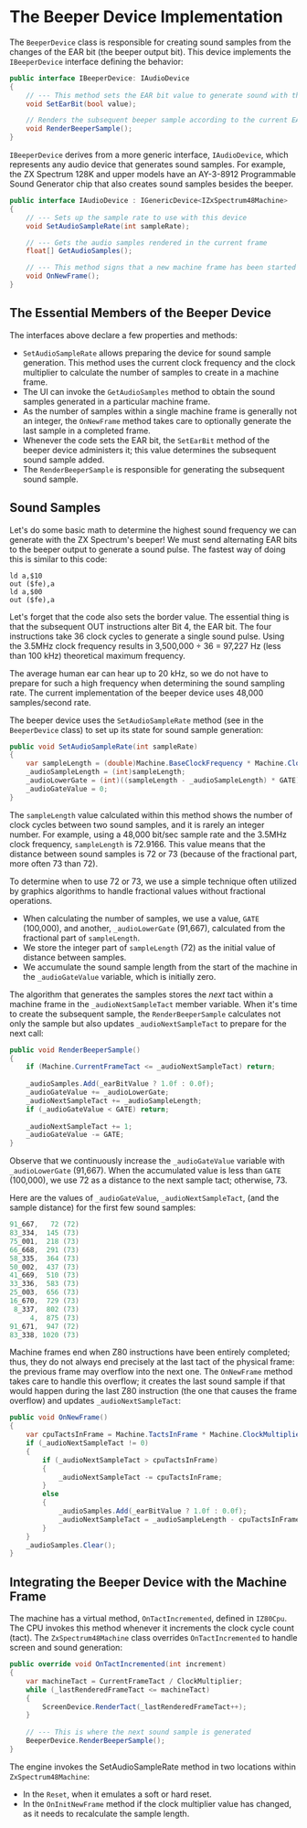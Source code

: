 # The Beeper Device Implementation

The `BeeperDevice` class is responsible for creating sound samples from the changes of the EAR bit (the beeper output bit). This device implements the `IBeeperDevice` interface defining the behavior:

```csharp
public interface IBeeperDevice: IAudioDevice
{
    // --- This method sets the EAR bit value to generate sound with the beeper.
    void SetEarBit(bool value);

    // Renders the subsequent beeper sample according to the current EAR bit value
    void RenderBeeperSample();
}
```

`IBeeperDevice` derives from a more generic interface, `IAudioDevice`, which represents any audio device that generates sound samples. For example, the ZX Spectrum 128K and upper models have an AY-3-8912 Programmable Sound Generator chip that also creates sound samples besides the beeper.

```csharp
public interface IAudioDevice : IGenericDevice<IZxSpectrum48Machine>
{
    // --- Sets up the sample rate to use with this device
    void SetAudioSampleRate(int sampleRate);

    // --- Gets the audio samples rendered in the current frame
    float[] GetAudioSamples();

    // --- This method signs that a new machine frame has been started
    void OnNewFrame();
}
```

## The Essential Members of the Beeper Device

The interfaces above declare a few properties and methods:
- `SetAudioSampleRate` allows preparing the device for sound sample generation. This method uses the current clock frequency and the clock multiplier to calculate the number of samples to create in a machine frame.
- The UI can invoke the `GetAudioSamples` method to obtain the sound samples generated in a particular machine frame.
- As the number of samples within a single machine frame is generally not an integer, the `OnNewFrame` method takes care to optionally generate the last sample in a completed frame.
- Whenever the code sets the EAR bit, the `SetEarBit` method of the beeper device administers it; this value determines the subsequent sound sample added.
- The `RenderBeeperSample` is responsible for generating the subsequent sound sample.

## Sound Samples

Let's do some basic math to determine the highest sound frequency we can generate with the ZX Spectrum's beeper! We must send alternating EAR bits to the beeper output to generate a sound pulse. The fastest way of doing this is similar to this code:

```
ld a,$10
out ($fe),a
ld a,$00
out ($fe),a
```

Let's forget that the code also sets the border value. The essential thing is that the subsequent OUT instructions alter Bit 4, the EAR bit.
The four instructions take 36 clock cycles to generate a single sound pulse. Using the 3.5MHz clock frequency results in 3,500,000 ÷ 36 = 97,227 Hz (less than 100 kHz) theoretical maximum frequency.

The average human ear can hear up to 20 kHz, so we do not have to prepare for such a high frequency when determining the sound sampling rate. The current implementation of the beeper device uses 48,000 samples/second rate.
 
The beeper device uses the `SetAudioSampleRate` method (see in the `BeeperDevice` class) to set up its state for sound sample generation:

```csharp
public void SetAudioSampleRate(int sampleRate)
{
    var sampleLength = (double)Machine.BaseClockFrequency * Machine.ClockMultiplier / sampleRate;
    _audioSampleLength = (int)sampleLength;
    _audioLowerGate = (int)((sampleLength - _audioSampleLength) * GATE);
    _audioGateValue = 0;
}
```

The `sampleLength` value calculated within this method shows the number of clock cycles between two sound samples, and it is rarely an integer number. For example, using a 48,000 bit/sec sample rate and the 3.5MHz clock frequency, `sampleLength` is 72.9166. This value means that the distance between sound samples is 72 or 73 (because of the fractional part, more often 73 than 72).

To determine when to use 72 or 73, we use a simple technique often utilized by graphics algorithms to handle fractional values without fractional operations.

- When calculating the number of samples, we use a value, `GATE` (100,000), and another, `_audioLowerGate` (91,667), calculated from the fractional part of `sampleLength`.
- We store the integer part of `sampleLength` (72) as the initial value of distance between samples.
- We accumulate the sound sample length from the start of the machine in the `_audioGateValue` variable, which is initially zero.

The algorithm that generates the samples stores the *next* tact within a machine frame in the `_audioNextSampleTact` member variable. When it's time to create the subsequent sample, the `RenderBeeperSample` calculates not only the sample but also updates `_audioNextSampleTact` to prepare for the next call:

```csharp
public void RenderBeeperSample()
{
    if (Machine.CurrentFrameTact <= _audioNextSampleTact) return;
        
    _audioSamples.Add(_earBitValue ? 1.0f : 0.0f);
    _audioGateValue += _audioLowerGate;
    _audioNextSampleTact += _audioSampleLength;
    if (_audioGateValue < GATE) return;
        
    _audioNextSampleTact += 1;
    _audioGateValue -= GATE;
}
```

Observe that we continuously increase the `_audioGateValue` variable with `_audioLowerGate` (91,667). When the accumulated value is less than `GATE` (100,000), we use 72 as a distance to the next sample tact; otherwise, 73.

Here are  the values of `_audioGateValue`, `_audioNextSampleTact`, (and  the sample distance) for the first few sound samples:

```csharp
91_667,   72 (72)
83_334,  145 (73)
75_001,  218 (73)
66_668,  291 (73)
58_335,  364 (73)
50_002,  437 (73)
41_669,  510 (73)
33_336,  583 (73)
25_003,  656 (73)
16_670,  729 (73)
 8_337,  802 (73)
     4,  875 (73)
91_671,  947 (72)
83_338, 1020 (73)
```

Machine frames end when Z80 instructions have been entirely completed;  thus, they do not always end precisely at the last tact of the physical frame: the previous frame may overflow into the next one. The `OnNewFrame` method takes care to handle this overflow; it creates the last sound sample if that would happen during the last Z80 instruction (the one that causes the frame overflow) and updates `_audioNextSampleTact`:

```csharp
public void OnNewFrame()
{
    var cpuTactsInFrame = Machine.TactsInFrame * Machine.ClockMultiplier;
    if (_audioNextSampleTact != 0)
    {
        if (_audioNextSampleTact > cpuTactsInFrame)
        {
            _audioNextSampleTact -= cpuTactsInFrame;
        }
        else
        {
            _audioSamples.Add(_earBitValue ? 1.0f : 0.0f);
            _audioNextSampleTact = _audioSampleLength - cpuTactsInFrame + _audioNextSampleTact;
        }
    }
    _audioSamples.Clear();
}
```

## Integrating the Beeper Device with the Machine Frame

The machine has a virtual method, `OnTactIncremented`, defined in `IZ80Cpu`. The CPU invokes this method whenever it increments the clock cycle count (tact). The `ZxSpectrum48Machine` class overrides `OnTactIncremented` to handle screen and sound generation:

```csharp
public override void OnTactIncremented(int increment)
{
    var machineTact = CurrentFrameTact / ClockMultiplier;
    while (_lastRenderedFrameTact <= machineTact)
    {
        ScreenDevice.RenderTact(_lastRenderedFrameTact++);
    }
    
    // --- This is where the next sound sample is generated
    BeeperDevice.RenderBeeperSample();
}
```

The engine invokes the SetAudioSampleRate method in two locations within `ZxSpectrum48Machine`:
- In the `Reset`, when it emulates a soft or hard reset.
- In the `OnInitNewFrame` method if the clock multiplier value has changed, as it needs to recalculate the sample length.
